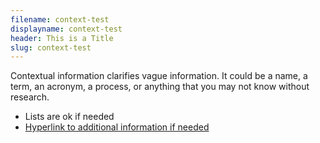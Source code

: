 ```yaml
---
filename: context-test
displayname: context-test
header: This is a Title
slug: context-test
---
```


Contextual information clarifies vague information. It could be a name, a term, an acronym, a process, or anything that you may not know without research.

- Lists are ok if needed
- [Hyperlink to additional information if needed](google.com)
